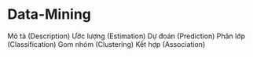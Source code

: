 # Data-Mining
Mô tả         (Description)
Ước lượng     (Estimation)
Dự đoán       (Prediction)
Phân lớp      (Classification)
Gom nhóm      (Clustering)
Kết hợp       (Association)
